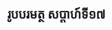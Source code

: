 ---
videoUrl : https://www.facebook.com/sophorn.ith.9/videos/2343356599259939/
category : aphidhamma-6
teacher : "អ៊ុំ សុជា"
title : "រូបបរមត្ថ សប្តាហ៍ទី១៧"
venue : "វត្តសំពៅមាស"
recordedBy : "ឧបាសិកា Ith Sophorn"
layout : post
---